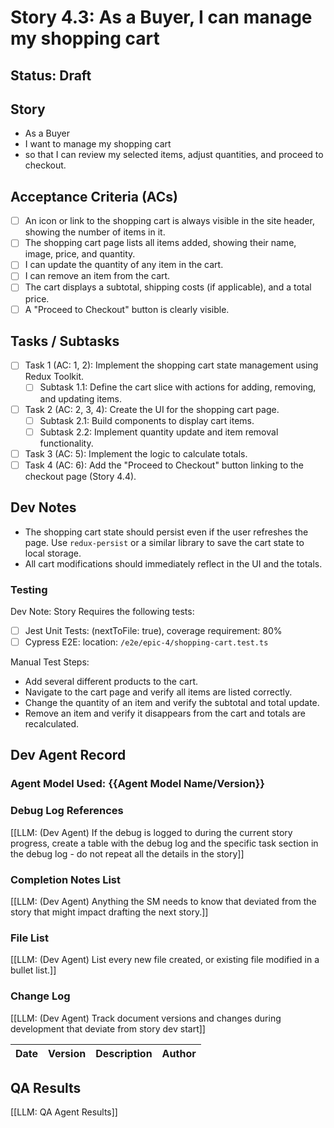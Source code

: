 # Story 4.3: As a Buyer, I can manage my shopping cart

## Status: Draft

## Story

- As a Buyer
- I want to manage my shopping cart
- so that I can review my selected items, adjust quantities, and proceed to checkout.

## Acceptance Criteria (ACs)

- [ ] An icon or link to the shopping cart is always visible in the site header, showing the number of items in it.
- [ ] The shopping cart page lists all items added, showing their name, image, price, and quantity.
- [ ] I can update the quantity of any item in the cart.
- [ ] I can remove an item from the cart.
- [ ] The cart displays a subtotal, shipping costs (if applicable), and a total price.
- [ ] A "Proceed to Checkout" button is clearly visible.

## Tasks / Subtasks

- [ ] Task 1 (AC: 1, 2): Implement the shopping cart state management using Redux Toolkit.
  - [ ] Subtask 1.1: Define the cart slice with actions for adding, removing, and updating items.
- [ ] Task 2 (AC: 2, 3, 4): Create the UI for the shopping cart page.
  - [ ] Subtask 2.1: Build components to display cart items.
  - [ ] Subtask 2.2: Implement quantity update and item removal functionality.
- [ ] Task 3 (AC: 5): Implement the logic to calculate totals.
- [ ] Task 4 (AC: 6): Add the "Proceed to Checkout" button linking to the checkout page (Story 4.4).

## Dev Notes

- The shopping cart state should persist even if the user refreshes the page. Use `redux-persist` or a similar library to save the cart state to local storage.
- All cart modifications should immediately reflect in the UI and the totals.

### Testing

Dev Note: Story Requires the following tests:

- [ ] Jest Unit Tests: (nextToFile: true), coverage requirement: 80%
- [ ] Cypress E2E: location: `/e2e/epic-4/shopping-cart.test.ts`

Manual Test Steps:

- Add several different products to the cart.
- Navigate to the cart page and verify all items are listed correctly.
- Change the quantity of an item and verify the subtotal and total update.
- Remove an item and verify it disappears from the cart and totals are recalculated.

## Dev Agent Record

### Agent Model Used: {{Agent Model Name/Version}}

### Debug Log References

[[LLM: (Dev Agent) If the debug is logged to during the current story progress, create a table with the debug log and the specific task section in the debug log - do not repeat all the details in the story]]

### Completion Notes List

[[LLM: (Dev Agent) Anything the SM needs to know that deviated from the story that might impact drafting the next story.]]

### File List

[[LLM: (Dev Agent) List every new file created, or existing file modified in a bullet list.]]

### Change Log

[[LLM: (Dev Agent) Track document versions and changes during development that deviate from story dev start]]

| Date | Version | Description | Author |
| :--- | :------ | :---------- | :----- |

## QA Results

[[LLM: QA Agent Results]]
